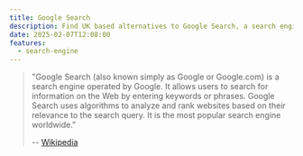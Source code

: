 ```yaml
---
title: Google Search
description: Find UK based alternatives to Google Search, a search engine operated by Google.
date: 2025-02-07T12:08:00
features:
  - search-engine
---
```

> "Google Search (also known simply as Google or Google.com) is a search engine operated by Google. It allows users to search for information on the Web by entering keywords or phrases. Google Search uses algorithms to analyze and rank websites based on their relevance to the search query. It is the most popular search engine worldwide."
>
> -- [Wikipedia](https://en.wikipedia.org/wiki/Google_Search)